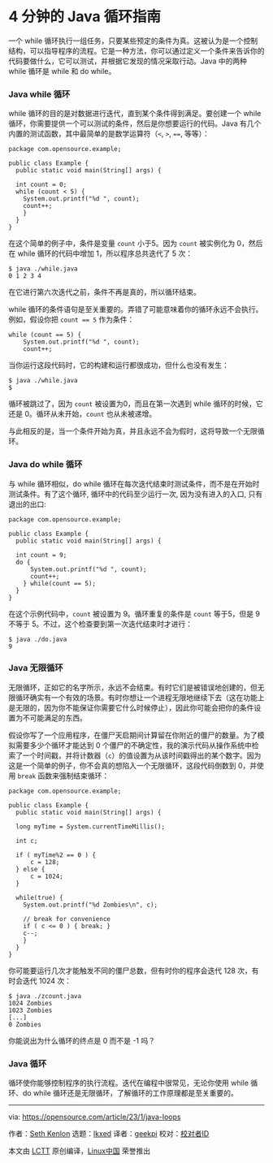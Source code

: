[#]: subject: "A 4-minute guide to Java loops"
[#]: via: "https://opensource.com/article/23/1/java-loops"
[#]: author: "Seth Kenlon https://opensource.com/users/seth"
[#]: collector: "lkxed"
[#]: translator: "geekpi"
[#]: reviewer: " "
[#]: publisher: " "
[#]: url: " "

4 分钟的 Java 循环指南
======

一个 while 循环执行一组任务，只要某些预定的条件为真。这被认为是一个控制结构，可以指导程序的流程。它是一种方法，你可以通过定义一个条件来告诉你的代码要做什么，它可以测试，并根据它发现的情况采取行动。Java 中的两种 while 循环是 while 和 do while。

### Java while 循环

while 循环的目的是对数据进行迭代，直到某个条件得到满足。要创建一个 while 循环，你需要提供一个可以测试的条件，然后是你想要运行的代码。Java 有几个内置的测试函数，其中最简单的是数学运算符（`<`, `>`, `==`, 等等）：

```
package com.opensource.example;

public class Example {
  public static void main(String[] args) {

  int count = 0;
  while (count < 5) {
    System.out.printf("%d ", count);
    count++;
    }
  }
}
```

在这个简单的例子中，条件是变量 `count` 小于5。因为 `count` 被实例化为 0，然后在 while 循环的代码中增加 1，所以程序总共迭代了 5 次：

```
$ java ./while.java
0 1 2 3 4
```

在它进行第六次迭代之前，条件不再是真的，所以循环结束。

while 循环的条件语句是至关重要的。弄错了可能意味着你的循环永远不会执行。例如，假设你把 `count == 5` 作为条件：

```
while (count == 5) {
    System.out.printf("%d ", count);
    count++;
```

当你运行这段代码时，它的构建和运行都很成功，但什么也没有发生：

```
$ java ./while.java
$
```

循环被跳过了，因为 `count` 被设置为0，而且在第一次遇到 while 循环的时候，它还是 0。循环从未开始，`count` 也从未被递增。

与此相反的是，当一个条件开始为真，并且永远不会为假时，这将导致一个无限循环。

### Java do while 循环

与 while 循环相似，do while 循环在每次迭代结束时测试条件，而不是在开始时测试条件。有了这个循环, 循环中的代码至少运行一次, 因为没有进入的入口, 只有退出的出口:

```
package com.opensource.example;

public class Example {
  public static void main(String[] args) {

  int count = 9;
  do {
      System.out.printf("%d ", count);
      count++;
    } while(count == 5);
  }
}
```

在这个示例代码中，`count` 被设置为 9。循环重复的条件是 `count` 等于5，但是 9 不等于 5。不过，这个检查要到第一次迭代结束时才进行：

```
$ java ./do.java
9
```

### Java 无限循环

无限循环，正如它的名字所示，永远不会结束。有时它们是被错误地创建的，但无限循环确实有一个有效的场景。有时你想让一个进程无限地继续下去（这在功能上是无限的，因为你不能保证你需要它什么时候停止），因此你可能会把你的条件设置为不可能满足的东西。

假设你写了一个应用程序，在僵尸天启期间计算留在你附近的僵尸的数量。为了模拟需要多少个循环才能达到 0 个僵尸的不确定性，我的演示代码从操作系统中检索了一个时间戳，并将计数器（`c`）的值设置为从该时间戳得出的某个数字。因为这是一个简单的例子，你不会真的想陷入一个无限循环，这段代码倒数到 0，并使用 `break` 函数来强制结束循环：

```
package com.opensource.example;

public class Example {
  public static void main(String[] args) {

  long myTime = System.currentTimeMillis();

  int c;

  if ( myTime%2 == 0 ) {
      c = 128;
  } else {
      c = 1024;
  }

  while(true) {
    System.out.printf("%d Zombies\n", c);

    // break for convenience
    if ( c <= 0 ) { break; }
    c--;
    }
  }
}
```

你可能要运行几次才能触发不同的僵尸总数，但有时你的程序会迭代 128 次，有时会迭代 1024 次：

```
$ java ./zcount.java
1024 Zombies
1023 Zombies
[...]
0 Zombies
```

你能说出为什么循环的终点是 0 而不是 -1 吗？

### Java 循环

循环使你能够控制程序的执行流程。迭代在编程中很常见，无论你使用 while 循环、do while 循环还是无限循环，了解循环的工作原理都是至关重要的。

--------------------------------------------------------------------------------

via: https://opensource.com/article/23/1/java-loops

作者：[Seth Kenlon][a]
选题：[lkxed][b]
译者：[geekpi](https://github.com/geekpi)
校对：[校对者ID](https://github.com/校对者ID)

本文由 [LCTT](https://github.com/LCTT/TranslateProject) 原创编译，[Linux中国](https://linux.cn/) 荣誉推出

[a]: https://opensource.com/users/seth
[b]: https://github.com/lkxed

